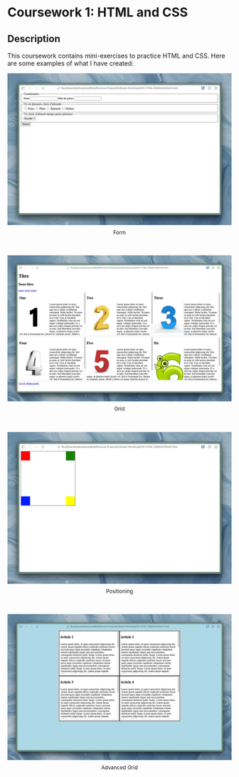 # Coursework 1: HTML and CSS
## Description
This coursework contains mini-exercises to practice HTML and CSS. Here are some examples of what I have created:

<p align="center">
  <img src="images/html2.png" alt="Form">
  <br>
  <sub>Form</sub>
</p>

<br>

<p align="center">
  <img src="images/html4.png" alt="Grid">
  <br>
  <sub>Grid</sub>
</p>

<br>

<p align="center">
  <img src="images/html7.png" alt="Positioning">
  <br>
  <sub>Positioning</sub>
</p>

<br>

<p align="center">
  <img src="images/html11.png" alt="Advanced Grid">
  <br>
  <sub>Advanced Grid</sub>
</p>